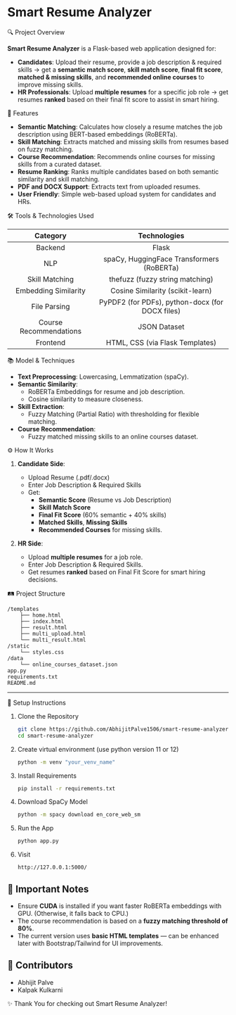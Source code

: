 # Smart Resume Analyzer

🔍 Project Overview

**Smart Resume Analyzer** is a Flask-based web application designed for:
- **Candidates**: Upload their resume, provide a job description & required skills → get a **semantic match score**, **skill match score**, **final fit score**, **matched & missing skills**, and **recommended online courses** to improve missing skills.
- **HR Professionals**: Upload **multiple resumes** for a specific job role → get resumes **ranked** based on their final fit score to assist in smart hiring.

🚀 Features

- **Semantic Matching**: Calculates how closely a resume matches the job description using BERT-based embeddings (RoBERTa).
- **Skill Matching**: Extracts matched and missing skills from resumes based on fuzzy matching.
- **Course Recommendation**: Recommends online courses for missing skills from a curated dataset.
- **Resume Ranking**: Ranks multiple candidates based on both semantic similarity and skill matching.
- **PDF and DOCX Support**: Extracts text from uploaded resumes.
- **User Friendly**: Simple web-based upload system for candidates and HRs.

🛠️ Tools & Technologies Used

| Category | Technologies |
|:--------:|:------------:|
| Backend | Flask |
| NLP | spaCy, HuggingFace Transformers (RoBERTa) |
| Skill Matching | thefuzz (fuzzy string matching) |
| Embedding Similarity | Cosine Similarity (scikit-learn) |
| File Parsing | PyPDF2 (for PDFs), python-docx (for DOCX files) |
| Course Recommendations | JSON Dataset |
| Frontend | HTML, CSS (via Flask Templates) |

📚 Model & Techniques

- **Text Preprocessing**: Lowercasing, Lemmatization (spaCy).
- **Semantic Similarity**: 
  - RoBERTa Embeddings for resume and job description.
  - Cosine similarity to measure closeness.
- **Skill Extraction**:
  - Fuzzy Matching (Partial Ratio) with thresholding for flexible matching.
- **Course Recommendation**:
  - Fuzzy matched missing skills to an online courses dataset.

⚙️ How It Works

1. **Candidate Side**:
   - Upload Resume (.pdf/.docx)
   - Enter Job Description & Required Skills
   - Get: 
     - **Semantic Score** (Resume vs Job Description)
     - **Skill Match Score**
     - **Final Fit Score** (60% semantic + 40% skills)
     - **Matched Skills**, **Missing Skills**
     - **Recommended Courses** for missing skills.

2. **HR Side**:
   - Upload **multiple resumes** for a job role.
   - Enter Job Description & Required Skills.
   - Get resumes **ranked** based on Final Fit Score for smart hiring decisions.

🛤️ Project Structure

```
/templates
    ├── home.html
    ├── index.html
    ├── result.html
    ├── multi_upload.html
    └── multi_result.html
/static
    └── styles.css
/data
    └── online_courses_dataset.json
app.py
requirements.txt
README.md
```

---

🧩 Setup Instructions

1. Clone the Repository
   ```bash
   git clone https://github.com/AbhijitPalve1506/smart-resume-analyzer.git
   cd smart-resume-analyzer
   ```

2. Create virtual environment (use python version 11 or 12)
   ```bash
   python -m venv "your_venv_name"
   ```

3. Install Requirements
   ```bash
   pip install -r requirements.txt
   ```

4. Download SpaCy Model
   ```bash
   python -m spacy download en_core_web_sm
   ```

5. Run the App
   ```bash
   python app.py
   ```

6. Visit 
   ```
   http://127.0.0.1:5000/
   ```

## 📌 Important Notes
- Ensure **CUDA** is installed if you want faster RoBERTa embeddings with GPU. (Otherwise, it falls back to CPU.)
- The course recommendation is based on a **fuzzy matching threshold of 80%**.
- The current version uses **basic HTML templates** — can be enhanced later with Bootstrap/Tailwind for UI improvements.

## 🤝 Contributors

- Abhijit Palve
- Kalpak Kulkarni

✨ Thank You for checking out Smart Resume Analyzer!